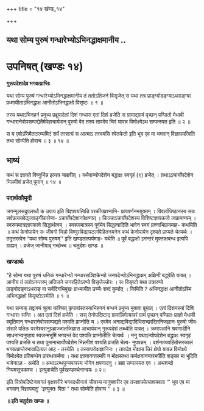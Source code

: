 +++
title = "१४ खंण्ड_१४"

+++


## यथा सोम्य पुरुषं गन्धारेभ्योऽभिनद्धाक्षमानीय ..

# **उपनिषत् (खण्डः १४)**

**गुरूपदेशादेव भगवत्प्राप्तिः**

यथा सोम्य पुरुषं गन्धारेभ्योऽभिनद्धाक्षमानीय तं ततोऽतिजने विसृजेत् स यथा तत्र प्राङ्ग्वोदङ्ग्वाऽधराङ्ग्वा प्रध्मायीताऽभिनद्धाक्ष आनीतोऽभिनद्धाक्षो विसृष्टः ॥ १ ॥

तस्य यथाऽभिनहनं प्रमुच्य प्रब्रूयादेतां दिशं गन्धारा एतां दिशं व्रजेति स ग्रामाद्ग्रामं पृच्छन् पण्डितो मेधावी गन्धारानेवोपसम्पद्येतैमेवेहाचार्यवान् पुरुषो वेद तस्य तावदेव चिरं यावन्न विमोक्ष्येऽथ सम्पत्स्यत इति ॥ २ ॥

स य एषोऽणिमैतदात्म्यमिदं सर्वं तत्सत्यं स आत्माऽ तत्त्वमसि श्वेतकेतो इति भूय एव मा भगवान् विज्ञापयत्विति तथा सोम्येति होवाच ॥ ३ ॥ १४ ॥

## **भाष्यं**

कथं स ज्ञायते विष्णुर्भिन्न इत्यत्र चाब्रवीत् । यथैवान्योपदेशेन बद्धाक्षः स्वगृहं (९) व्रजेत् । तथाऽऽचार्योपदेशेन भिन्नमीशं व्रजेत् पुमान् ॥ १४ ॥

### पदार्थकौमुदी

जगन्मूलसदुपलब्धौ क उपाय इति विज्ञापयत्विति परकीयप्रश्नाभि- प्रायवर्णनमयुक्तम् । विवर्ताधिष्ठानस्य सतः सर्वप्रत्ययवेद्यत्वाङ्गीकारेणा- ऽचार्योपदेशानपेक्षणात् । किञ्चाऽचार्योपदेशस्य विशिष्टज्ञापकत्वे त्वप्रामाण्यम् । स्वरूपमात्रज्ञापकत्वे सिद्धार्थत्वम् । स्वरूपमात्रस्य पूर्वमेव सिद्धत्वादिति भावेन स्वयं प्रश्नाभिप्रायमाह- कथमिति ॥ कथं केनोपायेन सः जीवगो भिन्नो विष्णुरविद्यापटलपिहितनयनेन कथं केनोपायेन दृश्यते प्राप्यते चेत्यर्थः । तदुत्तरत्वेन “यथा सोम्य पुरुषम्'' इति खण्डतात्पर्यमाह- यथेति ॥ पूर्वं बद्धाक्षो ऽनन्तरं मुक्ताक्षबन्ध इत्यपि ग्राह्यम् । व्रजेज् जानीयाद् गच्छेच्च ॥ चतुर्दशः खण्डः ॥

### **खण्डार्थः**

"हे सोम्य यथा पुरुषं धनिकं गन्धारेभ्यो गन्धारसञ्ज्ञिकेभ्यो जनपदेभ्योऽभिनद्धाक्षम् अक्षिणी बद्ध्वेति यावत् । आनीय तं ततोऽनन्तरम् अतिजने जनरहितेऽरण्ये विसृजेच्चोरः । सः विसृष्टो यथा तत्रारण्ये प्राङ्वोदङ्वाऽधराङ् वा सर्वदिगभिमुखः प्राध्मायीत उच्चैः शब्दं कुर्यात् । किमिति ? अभिनद्धाक्ष आनीतोऽस्मि अभिनद्धाक्षो विसृष्टोऽस्मीति ॥ १ ॥

यथा सम्यक् तद्वाक्यं श्रुत्वा कश्चित् कृपावांस्तस्याभिहननं बन्धनं प्रमुच्य मुक्त्वा ब्रूयात् । एतां दिशमस्यां दिशि गन्धाराः सन्ति । अत एतां दिशं व्रजेति । सस् तेनोपदिष्टाद् ग्रामान्निर्गत्यापरं ग्रामं पृच्छन् पण्डितः प्राज्ञो मेधावी स्मृतिमान् गन्धारानेवोपसम्पद्यते पश्यति प्राप्नोति च । एवमेव अनाद्यविद्यादिभिराच्छादितनिजज्ञानः पुरुषो जीवः संसारे पतितः परमेश्वरानुग्रहाज्जातजिज्ञास आचार्यवान् गुरूपदेशं लब्ध्वेति यावत् । क्रमापन्नानि श्रवणादीनि साधनान्यनुष्ठाय स्वजन्मभूमिं भगवन्तं वेद पश्यति प्राप्नोतीति चेत्यर्थः । ननु यथाऽन्योपदेशेन बद्धाक्षः स्वगृहं पश्यति व्रजति च तथा पुमानाचार्योपदेशेन भिन्नमीशं पश्यति व्रजति चेत्य- नुपपन्नम् । दर्शनाव्यवहितोत्तरकालं भगवत्प्राप्तेरभावादित्यत आह - तस्येति ॥ तस्यापरोक्षज्ञानिनः । तावदेव मोक्षाय चिरं क्षेपो यावन्न विमोक्ष्ये विमोक्ष्येत प्रतिबन्धेन प्रारब्धकर्मणा । यथा ज्ञानानन्तरमपि न मोक्षस्तथा कर्मक्षयानन्तरमपीति शङ्का मा भूदिति भावेनाऽह - अथेति ॥ अथाऽरब्धपुण्यपापस्य भोगेन क्षपणादनु । ब्रह्म सम्पत्स्यत एव । अथशब्दो नियमसूचकश्च । इत्युवाचेति पूर्वखण्डस्थेनान्वयः ॥ २॥

इति पित्रोपदिष्टेनावगतं वृक्षशरीरे भगवदधीनत्वं जीवस्य मानुषशरीर एव तज्ज्ञापयेत्याशयवता ‘" भूय एव मा भगवान् विज्ञापयतु' 'इत्युक्तः पिता " तथा सोम्येति होवाच " ॥ ३ ॥

**॥ इति चतुर्दशः खण्डः ॥**

